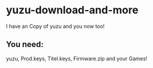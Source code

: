 # yuzu-download-and-more
I have an Copy of yuzu and you now too!

<h2>You need:</h2>
yuzu, Prod.keys, Titel.keys, Firmware.zip and your Games!

